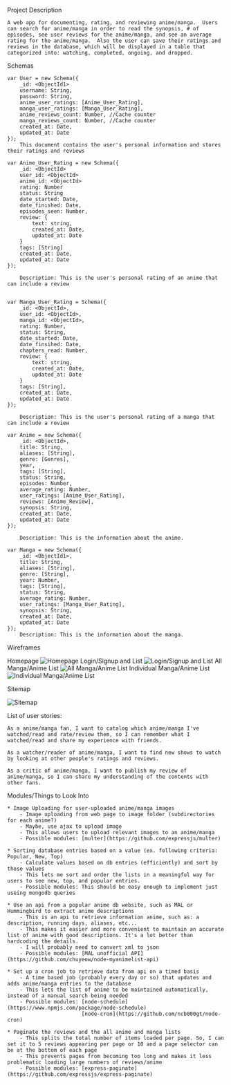 Project Description
	
	A web app for documenting, rating, and reviewing anime/manga.  Users can search for anime/manga in order to read the synopsis, # of episodes, see user reviews for the anime/manga, and see an average rating for the anime/manga.  Also the user can save their ratings and reviews in the database, which will be displayed in a table that categorized into: watching, completed, ongoing, and dropped.

Schemas

	var User = new Schema({
		_id: <ObjectId1>
		username: String,
		password: String,
		anime_user_ratings: [Anime_User_Rating],
		manga_user_ratings: [Manga_User_Rating],
		anime_reviews_count: Number, //Cache counter
		manga_reviews_count: Number, //Cache counter
		created_at: Date,
		updated_at: Date
	});
		This document contains the user's personal information and stores their ratings and reviews

	var Anime_User_Rating = new Schema({
		_id: <ObjectId>
		user_id: <ObjectId>
		anime_id: <ObjectId>
		rating: Number
		status: String
		date_started: Date,
		date_finished: Date,
		episodes_seen: Number,
		review: {
			text: string,
			created_at: Date,
			updated_at: Date
		}
		tags: [String]
		created_at: Date,
		updated_at: Date
	});

		Description: This is the user's personal rating of an anime that can include a review

		
	var Manga_User_Rating = Schema({
		_id: <ObjectId>,
		user_id: <ObjectId>,
		manga_id: <ObjectId>,
		rating: Number,
		status: String,
		date_started: Date,
		date_finsihed: Date,
		chapters_read: Number,
		review: {
			text: string,
			created_at: Date,
			updated_at: Date
		}
		tags: [String],
		created_at: Date,
		updated_at: Date
	});

		Description: This is the user's personal rating of a manga that can include a review

	var Anime = new Schema({
		_id: <ObjectId>,
		title: String,
		aliases: [String],
		genre: [Genres],
		year,
		tags: [String],
		status: String,
		episodes: Number,
		average_rating: Number,
		user_ratings: [Anime_User_Rating],
		reviews: [Anime_Review],
		synopsis: String,
		created_at: Date,
		updated_at: Date
	});

		Description: This is the information about the anime.

	var Manga = new Schema({
		_id: <ObjectId1>,
		title: String,
		aliases: [String],
		genre: [String],
		year: Number,
		tags: [String],
		status: String,
		average_rating: Number,
		user_ratings: [Manga_User_Rating],
		synopsis: String,
		created_at: Date,
		updated_at: Date
	});
		Description: This is the information about the manga.

Wireframes

Homepage
![Homepage](/documentation/homepage.jpg)
Login/Signup and List
![Login/Signup and List](/documentation/login_signup_list.jpg)
All Manga/Anime List
![All Manga/Anime List](/documentation/all_manga_anime.jpg)
Individual Manga/Anime List
![Individual Manga/Anime List](/documentation/page_for_individual_anime_manga.jpg)


Sitemap

![Sitemap](/documentation/AIT_FinalProjectSitemap.png)


List of user stories:

	As a anime/manga fan, I want to catalog which anime/manga I've watched/read and rate/review them, so I can remember what I watched/read and share my experience with friends.

	As a watcher/reader of anime/manga, I want to find new shows to watch by looking at other people's ratings and reviews.

	As a critic of anime/manga, I want to publish my review of anime/manga, so I can share my understanding of the contents with other fans.

Modules/Things to Look Into

	* Image Uploading for user-uploaded anime/manga images
		- Image uploading from web page to image folder (subdirectories for each anime?)
		- Maybe, use ajax to upload image
		- This allows users to upload relevant images to an anime/manga
		- Possible modules: [multer](https://github.com/expressjs/multer)

	* Sorting database entries based on a value (ex. following criteria: Popular, New, Top)
		- Calculate values based on db entries (efficiently) and sort by those values
		- This lets me sort and order the lists in a meaningful way for users to see new, top, and popular entries.
		- Possible modules: This should be easy enough to implement just useing mongodb queries

	* Use an api from a popular anime db website, such as MAL or Hummingbird to extract anime descriptions
		- This is an api to retrieve information anime, such as: a description, running days, aliases, etc...
		- This makes it easier and more convenient to maintain an accurate list of anime with good descriptions. It's a lot better than hardcoding the details.
		- I will probably need to convert xml to json
		- Possible modules: [MAL unofficial API](https://github.com/chuyeow/node-myanimelist-api)

	* Set up a cron job to retrieve data from api on a timed basis
		- A time based job (probably every day or so) that updates and adds anime/manga entries to the database
		- This lets the list of anime to be maintained automatically, instead of a manual search being needed
		- Possible modules: [node-schedule](https://www.npmjs.com/package/node-schedule)
							[node-cron](https://github.com/ncb000gt/node-cron)

	* Paginate the reviews and the all anime and manga lists
		- This splits the total number of items loaded per page. So, I can set it to 5 reviews appearing per page or 10 and a page selector can be at the bottom of each page
		- This prevents pages from becoming too long and makes it less problematic loading large numbers of reviews/anime
		- Possible modules: [express-paginate](https://github.com/expressjs/express-paginate)


	

